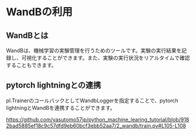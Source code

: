 # WandBの利用

## WandBとは

WandBは、機械学習の実験管理を行うためのツールです。実験の実行結果を記録し、可視化することができます。また、実験の実行状況をリアルタイムで確認することもできます。

## pytorch lightningとの連携

pl.TrainerのコールバックとしてWandbLoggerを指定することで、pytorch lightningとWandBを連携することができます。

https://github.com/yasutomo57jp/python_machine_learing_tutorial/blob/9182bad5885ef18c9c57dfd9eb60bcf3ebb52aa7/2_wandb/train.py#L105-L108

